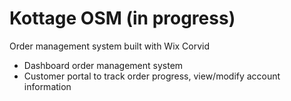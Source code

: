 # Kottage OSM (in progress)
Order management system built with Wix Corvid
- Dashboard order management system
- Customer portal to track order progress, view/modify account information

